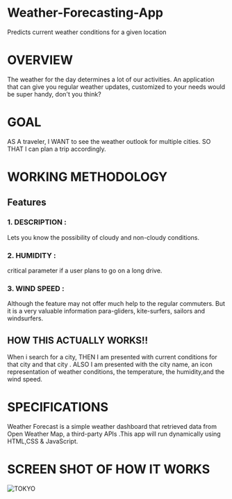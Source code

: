 # Weather-Forecasting-App
Predicts current weather conditions for a given location

# OVERVIEW
The weather for the day determines a lot of our activities. An application that can give you regular weather updates, customized to your needs would be super handy, don't you think?

# GOAL
AS A traveler, I WANT to see the weather outlook for multiple cities. SO THAT I can plan a trip accordingly.

# WORKING METHODOLOGY
## Features
### 1. DESCRIPTION :
Lets you know the possibility of cloudy and non-cloudy conditions.

### 2. HUMIDITY :
critical parameter if a user plans to go on a long drive.

### 3. WIND SPEED :
Although the feature may not offer much help to the regular commuters. But it is a very valuable information para-gliders, kite-surfers, sailors and windsurfers.

## HOW THIS ACTUALLY WORKS!!
When i search for a city, THEN I am presented with current conditions for that city and that city . ALSO I am presented with the city name, an icon representation of weather conditions, the temperature, the humidity,and the wind speed.

# SPECIFICATIONS
Weather Forecast is a simple weather dashboard that retrieved data from Open Weather Map, a third-party APIs .This app will run dynamically using HTML,CSS & JavaScript.
# SCREEN SHOT OF HOW IT WORKS
![TOKYO](https://user-images.githubusercontent.com/63607413/141609378-ef97604a-aa49-4b20-aa01-4a07c94a94d6.PNG)

